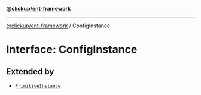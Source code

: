 [**@clickup/ent-framework**](../README.md)

***

[@clickup/ent-framework](../globals.md) / ConfigInstance

# Interface: ConfigInstance

## Extended by

- [`PrimitiveInstance`](PrimitiveInstance.md)
